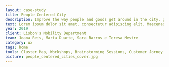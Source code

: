 ```yaml
---
layout: case-study
title: People Centered City
description: Improve the way people and goods get around in the city, getting them from A to B in the best way possible.
text: Lorem ipsum dolor sit amet, consectetur adipiscing elit. Maecenas in ante fringilla, hendrerit mi ut, tincidunt sem. Quisque feugiat elit eu nulla posuere tristique. Vivamus malesuada magna lorem, ac tempor turpis dignissim eu. Proin commodo neque id lacinia pretium. Sed a porttitor dolor. Class aptent taciti sociosqu ad litora torquent per conubia nostra, per inceptos himenaeos. Etiam eget purus leo. Aliquam mattis velit urna, non blandit dolor porta vitae. Nunc nec sapien id dolor maximus vestibulum nec a nisl. Donec volutpat risus quis lacus dapibus lacinia.
year: 2019
client: Lisbon's Mobility Department
team: Joana Reis, Marta Duarte, Sara Barros e Teresa Mestre
category: ux
tags: home
tools: Cluster Map, Workshops, Brainstorming Sessions, Customer Jorney Map, Rich User Profiles, Storyboards
picture: people_centered_cities_cover.jpg
---
```

